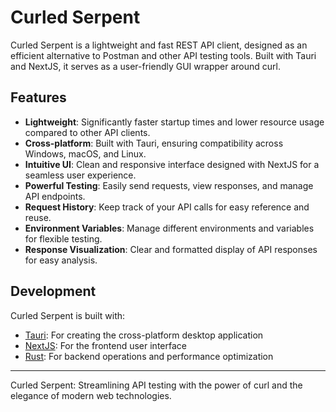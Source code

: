 # Curled Serpent

Curled Serpent is a lightweight and fast REST API client, designed as an efficient alternative to Postman and other API testing tools. Built with Tauri and NextJS, it serves as a user-friendly GUI wrapper around curl.

## Features

- **Lightweight**: Significantly faster startup times and lower resource usage compared to other API clients.
- **Cross-platform**: Built with Tauri, ensuring compatibility across Windows, macOS, and Linux.
- **Intuitive UI**: Clean and responsive interface designed with NextJS for a seamless user experience.
- **Powerful Testing**: Easily send requests, view responses, and manage API endpoints.
- **Request History**: Keep track of your API calls for easy reference and reuse.
- **Environment Variables**: Manage different environments and variables for flexible testing.
- **Response Visualization**: Clear and formatted display of API responses for easy analysis.


## Development

Curled Serpent is built with:
- [Tauri](https://tauri.app/): For creating the cross-platform desktop application
- [NextJS](https://nextjs.org/): For the frontend user interface
- [Rust](https://www.rust-lang.org/): For backend operations and performance optimization




---

Curled Serpent: Streamlining API testing with the power of curl and the elegance of modern web technologies.
